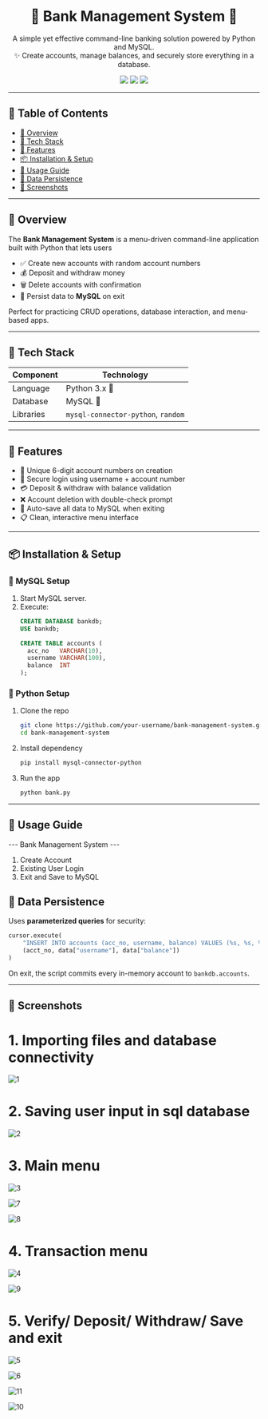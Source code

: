 <h1 align="center">🏦 Bank Management System 🧮</h1>

<p align="center">
  A simple yet effective command-line banking solution powered by Python and MySQL.<br>
  ✨ Create accounts, manage balances, and securely store everything in a database.
</p>

<p align="center">
  <img src="https://img.shields.io/badge/Language-Python-blue?style=for-the-badge&logo=python">
  <img src="https://img.shields.io/badge/Database-MySQL-blue?style=for-the-badge&logo=mysql">
  <img src="https://img.shields.io/badge/Status-Completed-brightgreen?style=for-the-badge&logo=checkmarx">
</p>

---

## 📖 Table of Contents
- [📌 Overview](#-overview)
- [🧰 Tech Stack](#-tech-stack)
- [🚀 Features](#-features)
- [📦 Installation & Setup](#-installation--setup)
- [🧪 Usage Guide](#-usage-guide)
- [💾 Data Persistence](#-data-persistence)
- [📸 Screenshots](#-screenshots)
---

## 📌 Overview
The **Bank Management System** is a menu-driven command-line application built with Python that lets users  
- ✅ Create new accounts with random account numbers  
- 💰 Deposit and withdraw money  
- 🗑️ Delete accounts with confirmation  
- 💾 Persist data to **MySQL** on exit  

Perfect for practicing CRUD operations, database interaction, and menu-based apps.

---

## 🧰 Tech Stack

| Component | Technology |
|-----------|------------|
| Language  | Python 3.x 🐍 |
| Database  | MySQL 🐬 |
| Libraries | `mysql-connector-python`, `random` |

---

## 🚀 Features
- 🔐 Unique 6-digit account numbers on creation  
- 🧾 Secure login using username + account number  
- 💳 Deposit & withdraw with balance validation  
- ❌ Account deletion with double-check prompt  
- 🔄 Auto-save all data to MySQL when exiting  
- 📋 Clean, interactive menu interface  

---

## 📦 Installation & Setup

### 🔧 MySQL Setup
1. Start MySQL server.  
2. Execute:  
   ~~~sql
   CREATE DATABASE bankdb;
   USE bankdb;

   CREATE TABLE accounts (
     acc_no   VARCHAR(10),
     username VARCHAR(100),
     balance  INT
   );
   ~~~

### 🐍 Python Setup
1. Clone the repo  
   ~~~bash
   git clone https://github.com/your-username/bank-management-system.git
   cd bank-management-system
   ~~~
2. Install dependency  
   ~~~bash
   pip install mysql-connector-python
   ~~~
3. Run the app  
   ~~~bash
   python bank.py
   ~~~

---

## 🧪 Usage Guide
--- Bank Management System ---
1. Create Account
2. Existing User Login
3. Exit and Save to MySQL

## 💾 Data Persistence
Uses **parameterized queries** for security:
~~~python
cursor.execute(
    "INSERT INTO accounts (acc_no, username, balance) VALUES (%s, %s, %s)",
    (acct_no, data["username"], data["balance"])
)
~~~
On exit, the script commits every in-memory account to `bankdb.accounts`.

---

## 📸 Screenshots
# 1. Importing files and database connectivity
![1](https://github.com/user-attachments/assets/865f622b-0a8a-46f7-92a7-b3716036e864)

# 2. Saving user input in sql database
![2](https://github.com/user-attachments/assets/e82d3177-04c8-4b36-b828-c44784cf65e1)

# 3. Main menu
![3](https://github.com/user-attachments/assets/a355a058-a937-4955-8b1b-0541ac071ea7)

![7](https://github.com/user-attachments/assets/884eaa1f-1596-4975-91fa-cb2509c0e504)

![8](https://github.com/user-attachments/assets/8fde588b-ddcd-421a-9ce8-459e32ce5296)

# 4. Transaction menu 
![4](https://github.com/user-attachments/assets/e90fbde5-ced7-4054-8a6f-432b07de547c)

![9](https://github.com/user-attachments/assets/29c22574-02c6-45e0-9fc0-a097b4dfedbe)


# 5. Verify/ Deposit/ Withdraw/ Save and exit
![5](https://github.com/user-attachments/assets/88155ef2-abcb-4df3-b423-3f29eec9bcbb)

![6](https://github.com/user-attachments/assets/ed987927-47d2-435e-9690-ef9afb70aed3)

![11](https://github.com/user-attachments/assets/7a88cc94-eca3-4238-a77e-276c64d75da6)

![10](https://github.com/user-attachments/assets/5f9ccb9d-ff93-4e10-9ae5-c19113bdac4e)




